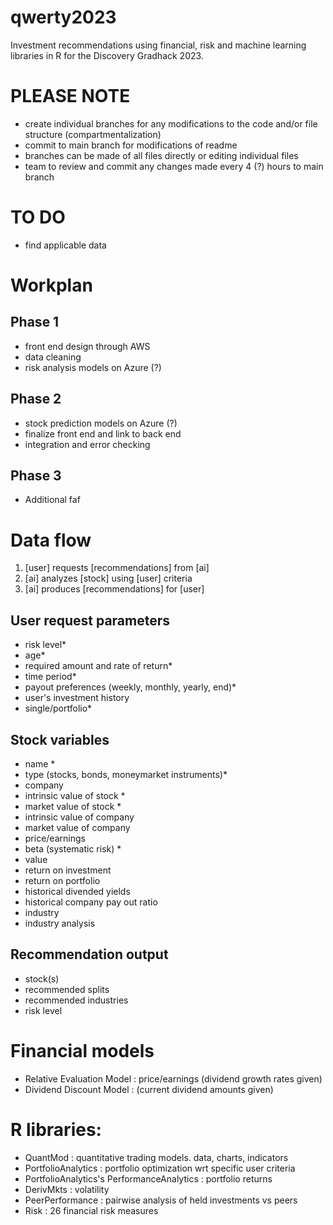 # qwerty2023
Investment recommendations using financial, risk and machine learning libraries in R for the Discovery Gradhack 2023.

# PLEASE NOTE
- create individual branches for any modifications to the code and/or file structure (compartmentalization)
- commit to main branch for modifications of readme
- branches can be made of all files directly or editing individual files
- team to review and commit any changes made every 4 (?) hours to main branch 

# TO DO
- find applicable data 

# Workplan
## Phase 1
- front end design through AWS
- data cleaning
- risk analysis models on Azure (?)

## Phase 2
- stock prediction models on Azure (?)
- finalize front end and link to back end
- integration and error checking

## Phase 3
- Additional faf


# Data flow

1. [user] requests [recommendations] from [ai]
2. [ai] analyzes [stock] using [user] criteria
3. [ai] produces [recommendations] for [user]

## User request parameters
- risk level*
- age*
- required amount and rate of return*
- time period*
- payout preferences (weekly, monthly, yearly, end)*
- user's investment history
- single/portfolio*

## Stock variables
- name *
- type (stocks, bonds, moneymarket instruments)*
- company
- intrinsic value of stock *
- market value of stock *
- intrinsic value of company
- market value of company
- price/earnings
- beta (systematic risk) *
- value
- return on investment
- return on portfolio
- historical divended yields
- historical company pay out ratio
- industry
- industry analysis

## Recommendation output
- stock(s)
- recommended splits
- recommended industries
- risk level

# Financial models
- Relative Evaluation Model : price/earnings (dividend growth rates given)
- Dividend Discount Model : (current dividend amounts given)

# R libraries:
- QuantMod : quantitative trading models. data, charts, indicators  
- PortfolioAnalytics : portfolio optimization wrt specific user criteria
- PortfolioAnalytics's PerformanceAnalytics : portfolio returns
- DerivMkts : volatility 
- PeerPerformance : pairwise analysis of held investments vs peers
- Risk : 26 financial risk measures
